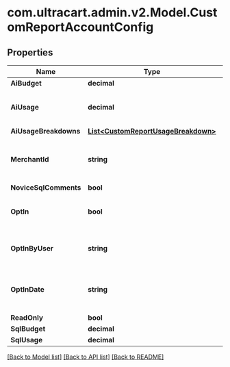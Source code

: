 
# com.ultracart.admin.v2.Model.CustomReportAccountConfig

## Properties

Name | Type | Description | Notes
------------ | ------------- | ------------- | -------------
**AiBudget** | **decimal** |  | [optional] 
**AiUsage** | **decimal** | Current AI usage creating reports | [optional] 
**AiUsageBreakdowns** | [**List&lt;CustomReportUsageBreakdown&gt;**](CustomReportUsageBreakdown.md) |  | [optional] 
**MerchantId** | **string** | Current BigQuery SQL usage running reports | [optional] 
**NoviceSqlComments** | **bool** |  | [optional] 
**OptIn** | **bool** | True if they have opted into custom reports | [optional] 
**OptInByUser** | **string** | User that opted into custom reporting | [optional] 
**OptInDate** | **string** | Date/time that custom reporting was opted in to | [optional] 
**ReadOnly** | **bool** |  | [optional] 
**SqlBudget** | **decimal** |  | [optional] 
**SqlUsage** | **decimal** |  | [optional] 

[[Back to Model list]](../README.md#documentation-for-models)
[[Back to API list]](../README.md#documentation-for-api-endpoints)
[[Back to README]](../README.md)

